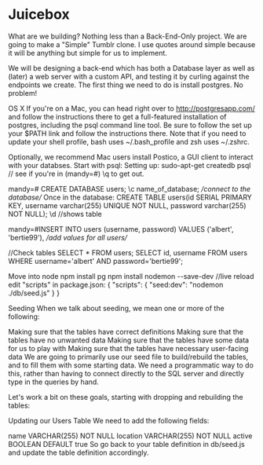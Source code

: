 # Juicebox
What are we building?
Nothing less than a Back-End-Only project. We are going to make a "Simple" Tumblr clone. I use quotes around simple because it will be anything but simple for us to implement.

We will be designing a back-end which has both a Database layer as well as (later) a web server with a custom API, and testing it by curling against the endpoints we create.
The first thing we need to do is install postgres. No problem!

OS X
If you're on a Mac, you can head right over to http://postgresapp.com/ and follow the instructions there to get a full-featured installation of postgres, including the psql command line tool. Be sure to follow the set up your $PATH link and follow the instructions there. Note that if you need to update your shell profile, bash uses ~/.bash_profile and zsh uses ~/.zshrc.

Optionally, we recommend Mac users install Postico, a GUI client to interact with your databses.
Start with psql:
Setting up:  sudo-apt-get
createdb
psql // see if you're in (mandy=#)
\q to get out.

mandy=# CREATE DATABASE users;
\c name_of_database; */connect to the database/*
Once in the database:
CREATE TABLE users(id SERIAL PRIMARY KEY, username varchar(255) UNIQUE NOT NULL, password varchar(255) NOT NULL);
\d //shows table

mandy=#INSERT INTO users (username, password) VALUES ('albert', 'bertie99'), */add values for all users/*

//Check tables
SELECT * FROM users;
SELECT id, username FROM users WHERE username='albert' AND password='bertie99';

Move into node
npm install pg
npm install nodemon --save-dev //live reload
edit "scripts" in package.json:
{
    "scripts": {
        "seed:dev": "nodemon ./db/seed.js"
    }
}

Seeding
When we talk about seeding, we mean one or more of the following:

Making sure that the tables have correct definitions
Making sure that the tables have no unwanted data
Making sure that the tables have some data for us to play with
Making sure that the tables have necessary user-facing data
We are going to primarily use our seed file to build/rebuild the tables, and to fill them with some starting data. We need a programmatic way to do this, rather than having to connect directly to the SQL server and directly type in the queries by hand.

Let's work a bit on these goals, starting with dropping and rebuilding the tables:

Updating our Users Table
We need to add the following fields:

name VARCHAR(255) NOT NULL
location VARCHAR(255) NOT NULL
active BOOLEAN DEFAULT true
So go back to your table definition in db/seed.js and update the table definition accordingly.